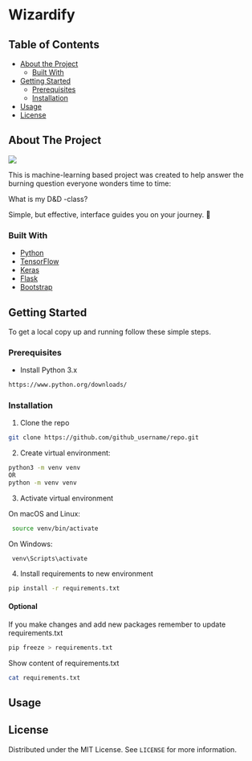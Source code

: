 # Wizardify 
<!-- https://github.com/ikatyang/emoji-cheat-sheet/blob/master/README.md#person-fantasy-->


## Table of Contents

* [About the Project](#about-the-project)
  * [Built With](#built-with)
* [Getting Started](#getting-started)
  * [Prerequisites](#prerequisites)
  * [Installation](#installation)
* [Usage](#usage)
* [License](#license)

## About The Project

<!--pic here ?-->
<img src="logo.png">

This is machine-learning based project was created to help answer the burning question everyone wonders time to time:

What is my D&D -class?

Simple, but effective, interface guides you on your journey. :compass:

### Built With

* [Python](https://www.python.org/)
* [TensorFlow](https://www.tensorflow.org/)
* [Keras](https://keras.io/)
* [Flask](https://flask.palletsprojects.com/en/1.1.x/)
* [Bootstrap](https://getbootstrap.com)

## Getting Started

To get a local copy up and running follow these simple steps.

### Prerequisites
* Install Python 3.x
```sh
https://www.python.org/downloads/
```

### Installation
 
1. Clone the repo
```sh
git clone https://github.com/github_username/repo.git
```

2. Create virtual environment: 

```sh
python3 -m venv venv
OR
python -m venv venv
```

3. Activate virtual environment

 On macOS and Linux:

```sh
 source venv/bin/activate
```
 On Windows:

```
 venv\Scripts\activate
```

4. Install requirements to new environment

```sh
pip install -r requirements.txt
```


#### Optional

If you make changes and add new packages remember to update requirements.txt

```sh
pip freeze > requirements.txt
```

Show content of requirements.txt

```sh
cat requirements.txt
```

## Usage


## License 
<!-- What license are we using?-->
Distributed under the MIT License. See `LICENSE` for more information.
